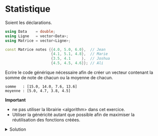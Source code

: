 # Statistique

Soient les déclarations.

~~~cpp
using Data    = double;
using Ligne   = vector<Data>;
using Matrice = vector<Ligne>;

const Matrice notes {{4.0, 5.0, 6.0},  // Jean
                     {4.1, 5.1, 4.8},  // Marie
                     {3.5, 4.1     },  // Joshua
                     {4.5, 4.5, 4.6}}; // Ali
~~~

Ecrire le code générique nécessaire afin de créer un vecteur contenant la somme de note de chacun ou la moyenne de chacun.

~~~
somme   : [15.0, 14.0, 7.6, 13.6]
moyenne : [5.0, 4.7, 3.8, 4.5]
~~~

**Important**

- ne pas utiliser la librairie \<algorithm\> dans cet exercice.
- Utiliser la généricité autant que possible afin de maximiser la réutilisation des fonctions créées.

<details>
<summary>Solution</summary>

~~~cpp
#include <iostream>
#include <vector>
#include <span>
#include <iomanip>

using namespace std;

template <typename T>
void afficher(span<const T> s) {
   cout << "[";
   for (size_t i=0; i<s.size(); ++i) {
      if (i) cout << ", ";
      cout << s[i];
   }
   cout << "]";
}

template <typename T>
T somme(span<const T> v) {
   T result = T();
   for (const T& t : v)
      result += t;
   return result;
}

template <typename T>
//T moyenne(const vector<T>& v) {
T moyenne(span<const T> v) {
   if (v.empty())
      return T();
   return somme<T>(v) / v.size();
}

template <typename T, typename Fct>
vector<T> vectStats(const vector<vector<T>>& v, Fct fct) {
   vector<T> stats;
   stats.reserve(v.size());
   for (const vector<T>& ligne : v)
      stats.push_back(fct(ligne));
   return stats;
}


using Data    = double;
using Ligne   = vector<Data>;
using Matrice = vector<Ligne>;

int main() {

   const Matrice notes {{4.0, 5.0, 6.0},  // Jean
                        {4.1, 5.1, 4.8},  // Marie
                        {3.5, 4.1     },  // Joshua
                        {4.5, 4.5, 4.6}}; // Ali

   cout << fixed << setprecision(1);

   cout << "somme   : ";
   afficher<Data>(vectStats<Data>(notes, somme<Data>));
   cout << endl;

   cout << "moyenne : ";
   afficher<Data>(vectStats<Data>(notes, moyenne<Data>));

   cout << endl;
   return EXIT_SUCCESS;
}
~~~

-----------------------------------------------------

</details>
